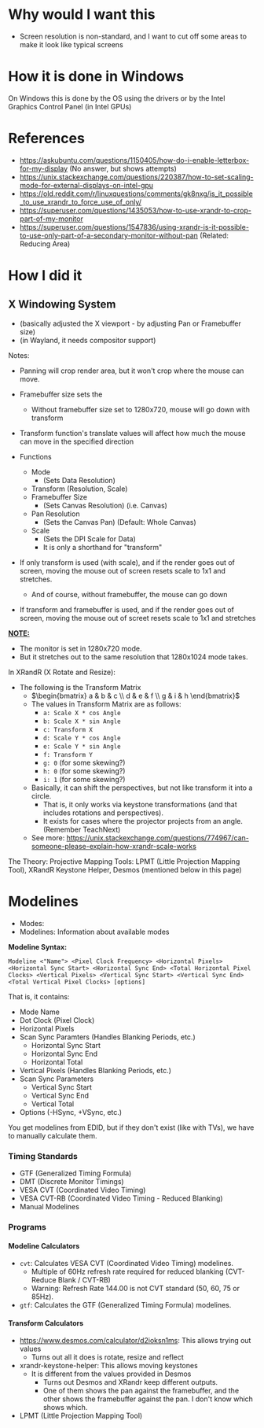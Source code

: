 # Why would I want this
- Screen resolution is non-standard, and I want to cut off some areas to make it look like typical screens
# How it is done in Windows
On Windows this is done by the OS using the drivers or by the Intel Graphics Control Panel (in Intel GPUs)
# References
- https://askubuntu.com/questions/1150405/how-do-i-enable-letterbox-for-my-display (No answer, but shows attempts)
- https://unix.stackexchange.com/questions/220387/how-to-set-scaling-mode-for-external-displays-on-intel-gpu
- https://old.reddit.com/r/linuxquestions/comments/gk8nxg/is_it_possible_to_use_xrandr_to_force_use_of_only/
- https://superuser.com/questions/1435053/how-to-use-xrandr-to-crop-part-of-my-monitor
- https://superuser.com/questions/1547836/using-xrandr-is-it-possible-to-use-only-part-of-a-secondary-monitor-without-pan (Related: Reducing Area)
# How I did it
## X Windowing System
- (basically adjusted the X viewport - by adjusting Pan or Framebuffer size)
- (in Wayland, it needs compositor support)

Notes:
- Panning will crop render area, but it won't crop where the mouse can move.
- Framebuffer size sets the 
	- Without framebuffer size set to 1280x720, mouse will go down with transform
- Transform function's translate values will affect how much the mouse can move in the specified direction


- Functions
	- Mode
		- (Sets Data Resolution)
	- Transform (Resolution, Scale)
	- Framebuffer Size
		- (Sets Canvas Resolution) (i.e. Canvas)
	- Pan Resolution
		- (Sets the Canvas Pan) (Default: Whole Canvas)
	- Scale
		- (Sets the DPI Scale for Data)
		- It is only a shorthand for "transform"

- If only transform is used (with scale), and if the render goes out of screen, moving the mouse out of screen resets scale to 1x1 and stretches.
	- And of course, without framebuffer, the mouse can go down
- If transform and framebuffer is used, and if the render goes out of screen, moving the mouse out of screet resets scale to 1x1 and stretches


<b><u>NOTE:</u></b>
- The monitor is set in 1280x720 mode.
- But it stretches out to the same resolution that 1280x1024 mode takes.

In XRandR (X Rotate and Resize):

  - The following is the Transform Matrix
	- $\begin{bmatrix} a & b & c \\ d & e & f \\ g & i & h \end{bmatrix}$
	- The values in Transform Matrix are as follows:
		- `a: Scale X * cos Angle`
		- `b: Scale X * sin Angle`
		- `c: Transform X`
		- `d: Scale Y * cos Angle`
		- `e: Scale Y * sin Angle`
		- `f: Transform Y`
		- `g: 0` (for some skewing?)
		- `h: 0` (for some skewing?)
		- `i: 1` (for some skewing?)
	- Basically, it can shift the perspectives, but not like transform it into a circle.
		- That is, it only works via keystone transformations (and that includes rotations and perspectives).
		- It exists for cases where the projector projects from an angle. (Remember TeachNext)
	- See more: https://unix.stackexchange.com/questions/774967/can-someone-please-explain-how-xrandr-scale-works

The Theory: Projective Mapping
Tools: LPMT (Little Projection Mapping Tool), XRandR Keystone Helper, Desmos (mentioned below in this page)

# Modelines
- Modes:
- Modelines: Information about available modes

**Modeline Syntax:**

`Modeline <"Name"> <Pixel Clock Frequency> <Horizontal Pixels> <Horizontal Sync Start> <Horizontal Sync End> <Total Horizontal Pixel Clocks> <Vertical Pixels> <Vertical Sync Start> <Vertical Sync End> <Total Vertical Pixel Clocks> [options]`

That is, it contains:
- Mode Name
- Dot Clock (Pixel Clock)
- Horizontal Pixels
- Scan Sync Paramters (Handles Blanking Periods, etc.)
	- Horizontal Sync Start
	- Horizontal Sync End
	- Horizontal Total
- Vertical Pixels (Handles Blanking Periods, etc.)
- Scan Sync Parameters
	- Vertical Sync Start
	- Vertical Sync End
	- Vertical Total
- Options (-HSync, +VSync, etc.)

You get modelines from EDID, but if they don't exist (like with TVs), we have to manually calculate them.

### Timing Standards
- GTF (Generalized Timing Formula)
- DMT (Discrete Monitor Timings)
- VESA CVT (Coordinated Video Timing)
- VESA CVT-RB (Coordinated Video Timing - Reduced Blanking)
- Manual Modelines

### Programs
#### Modeline Calculators
- `cvt`: Calculates VESA CVT (Coordinated Video Timing) modelines.
	- Multiple of 60Hz refresh rate required for reduced blanking (CVT-Reduce Blank / CVT-RB)
	- Warning: Refresh Rate 144.00 is not CVT standard (50, 60, 75 or 85Hz).
- `gtf`: Calculates the GTF (Generalized Timing Formula) modelines.
#### Transform Calculators
- https://www.desmos.com/calculator/d2ioksn1ms: This allows trying out values
	- Turns out all it does is rotate, resize and reflect
- xrandr-keystone-helper: This allows moving keystones
	- It is different from the values provided in Desmos
		- Turns out Desmos and XRandr keep different outputs.
		- One of them shows the pan against the framebuffer, and the other shows the framebuffer against the pan. I don't know which shows which.
- LPMT (Little Projection Mapping Tool)